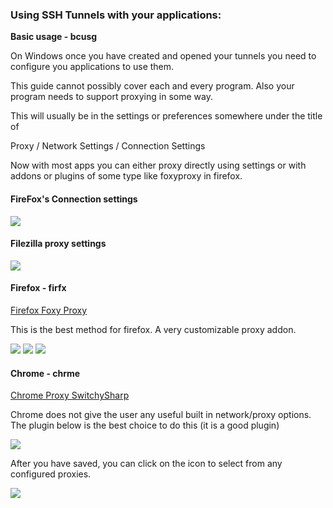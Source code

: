 ### Using SSH Tunnels with your applications:

**Basic usage - bcusg**

On Windows once you have created and opened your tunnels you need to configure you applications to use them.

This guide cannot possibly cover each and every program. Also your program needs to support proxying in some way.

This will usually be in the settings or preferences somewhere under the title of

Proxy  / Network Settings / Connection Settings

Now with most apps you can either proxy directly using settings or with addons or plugins of some type like foxyproxy in firefox.

#### FireFox's Connection settings

![](https://raw.github.com/feralhosting/feralfilehosting/master/Feral%20Wiki/SSH/SSH%20guide%20Super%20-%20SSH%20basics%20-%20SSH%20tunnels%20-%20FTP%20to%20SFTP%20bridges/applications/settings.png)

#### Filezilla proxy settings

![](https://raw.github.com/feralhosting/feralfilehosting/master/Feral%20Wiki/SSH/SSH%20guide%20Super%20-%20SSH%20basics%20-%20SSH%20tunnels%20-%20FTP%20to%20SFTP%20bridges/applications/filezilla.png)

#### Firefox - firfx

[Firefox Foxy Proxy](https://addons.mozilla.org/en-US/firefox/addon/foxyproxy-standard/)

This is the best method for firefox. A very customizable proxy addon. 

![](https://raw.github.com/feralhosting/feralfilehosting/master/Feral%20Wiki/SSH/SSH%20guide%20Super%20-%20SSH%20basics%20-%20SSH%20tunnels%20-%20FTP%20to%20SFTP%20bridges/applications/foxyproxy1.png)
![](https://raw.github.com/feralhosting/feralfilehosting/master/Feral%20Wiki/SSH/SSH%20guide%20Super%20-%20SSH%20basics%20-%20SSH%20tunnels%20-%20FTP%20to%20SFTP%20bridges/applications/foxyproxy2.png)
![](https://raw.github.com/feralhosting/feralfilehosting/master/Feral%20Wiki/SSH/SSH%20guide%20Super%20-%20SSH%20basics%20-%20SSH%20tunnels%20-%20FTP%20to%20SFTP%20bridges/applications/foxyproxy3.png)

#### Chrome - chrme

[Chrome Proxy SwitchySharp](https://chrome.google.com/webstore/detail/proxy-switchysharp/dpplabbmogkhghncfbfdeeokoefdjegm)

Chrome does not give the user any useful built in network/proxy options. The plugin below is the best choice to do this (it is a good plugin)

![](https://raw.github.com/feralhosting/feralfilehosting/master/Feral%20Wiki/SSH/SSH%20guide%20Super%20-%20SSH%20basics%20-%20SSH%20tunnels%20-%20FTP%20to%20SFTP%20bridges/applications/proxysharp.png)

After you have saved, you can click on the icon to select from any configured proxies.

![](https://raw.github.com/feralhosting/feralfilehosting/master/Feral%20Wiki/SSH/SSH%20guide%20Super%20-%20SSH%20basics%20-%20SSH%20tunnels%20-%20FTP%20to%20SFTP%20bridges/applications/proxysharp2.png)